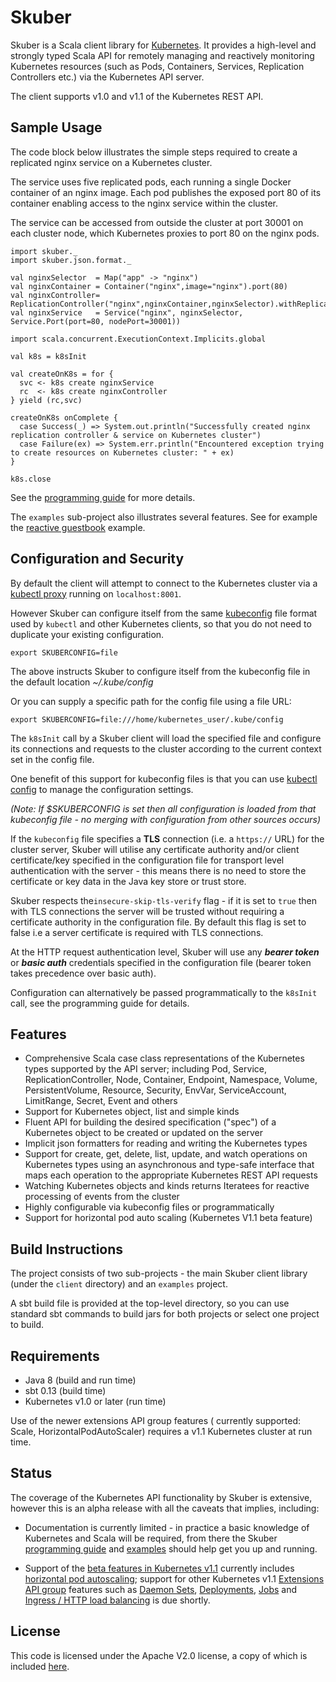 # Skuber

Skuber is a Scala client library for [Kubernetes](http://kubernetes.io). It provides a high-level and strongly typed Scala API for remotely managing and reactively monitoring Kubernetes resources (such as Pods, Containers, Services, Replication Controllers etc.) via the Kubernetes API server.

The client supports v1.0 and v1.1 of the Kubernetes REST API.

## Sample Usage

The code block below illustrates the simple steps required to create a replicated nginx service on a Kubernetes cluster.
 
The service uses five replicated pods, each running a single Docker container of an nginx image. Each pod publishes the exposed port 80 of its container enabling access to the nginx service within the cluster.

The service can be accessed from outside the cluster at port 30001 on each cluster node, which Kubernetes proxies to port 80 on the nginx pods. 

    import skuber._
    import skuber.json.format._

    val nginxSelector  = Map("app" -> "nginx")
    val nginxContainer = Container("nginx",image="nginx").port(80)
    val nginxController= ReplicationController("nginx",nginxContainer,nginxSelector).withReplicas(5)
    val nginxService   = Service("nginx", nginxSelector, Service.Port(port=80, nodePort=30001)) 

    import scala.concurrent.ExecutionContext.Implicits.global

    val k8s = k8sInit

    val createOnK8s = for {
      svc <- k8s create nginxService
      rc  <- k8s create nginxController
    } yield (rc,svc)

    createOnK8s onComplete {
      case Success(_) => System.out.println("Successfully created nginx replication controller & service on Kubernetes cluster")
      case Failure(ex) => System.err.println("Encountered exception trying to create resources on Kubernetes cluster: " + ex)
    }

    k8s.close

See the [programming guide](docs/GUIDE.md) for more details.

The `examples` sub-project also illustrates several features. See for example the [reactive guestbook](examples/src/main/scala/skuber/examples/guestbook) example.

## Configuration and Security

By default the client will attempt to connect to the Kubernetes cluster via a [kubectl proxy](http://kubernetes.io/v1.1/docs/user-guide/kubectl/kubectl_proxy.html) running on `localhost:8001`. 

However Skuber can configure itself from the same [kubeconfig](http://kubernetes.io/v1.1/docs/user-guide/kubeconfig-file.html) file format used by `kubectl` and other Kubernetes clients, so that you do not need to duplicate your existing configuration. 

    export SKUBERCONFIG=file 

The above instructs Skuber to configure itself from the kubeconfig file in the default location *~/.kube/config*

Or you can supply a specific path for the config file using a file URL:

    export SKUBERCONFIG=file:///home/kubernetes_user/.kube/config

The `k8sInit` call by a Skuber client will load the specified file and configure its connections and requests to the cluster according to the current context set in the config file.

One benefit of this support for kubeconfig files is that you can use [kubectl config](http://kubernetes.io/v1.1/docs/user-guide/kubectl/kubectl_config.html) to manage the configuration settings.

*(Note: If $SKUBERCONFIG is set then all configuration is loaded from that kubeconfig file - no merging with configuration from other sources occurs)*

If the `kubeconfig` file specifies a **TLS** connection (i.e. a `https://` URL) for the cluster server, Skuber will utilise any certificate authority and/or client certificate/key specified in the configuration file for transport level authentication with the server - this means there is no need to store the certificate or key data in the Java key store or trust store. 

Skuber respects the`insecure-skip-tls-verify` flag - if it is set to `true` then with TLS connections the server will be trusted without requiring a certificate authority in the configuration file. By default this flag is set to false i.e a server certificate is required with TLS connections.

At the HTTP request authentication level, Skuber will use any ***bearer token*** or ***basic auth*** credentials specified in the configuration file (bearer token takes precedence over basic auth).

Configuration can alternatively be passed programmatically to the `k8sInit` call, see the programming guide for details.

## Features

- Comprehensive Scala case class representations of the Kubernetes types supported by the API server; including Pod, Service, ReplicationController, Node, Container, Endpoint, Namespace, Volume, PersistentVolume, Resource, Security, EnvVar, ServiceAccount, LimitRange, Secret, Event and others
- Support for Kubernetes object, list and simple kinds
- Fluent API for building the desired specification ("spec") of a Kubernetes object to be created or updated on the server 
- Implicit json formatters for reading and writing the Kubernetes types
- Support for create, get, delete, list, update, and watch operations on Kubernetes types using an asynchronous and type-safe interface that maps each operation to the appropriate Kubernetes REST API requests
- Watching Kubernetes objects and kinds returns Iteratees for reactive processing of events from the cluster
- Highly configurable via kubeconfig files or programmatically
- Support for horizontal pod auto scaling (Kubernetes V1.1 beta feature)

## Build Instructions

The project consists of two sub-projects - the main Skuber client library (under the `client` directory) and an `examples` project.

A sbt build file is provided at the top-level directory, so you can use standard sbt commands to build jars for both projects or select one project to build.

## Requirements

- Java 8 (build and run time)
- sbt 0.13 (build time)
- Kubernetes v1.0 or later (run time)

Use of the newer extensions API group features ( currently supported: Scale, HorizontalPodAutoScaler) requires a v1.1 Kubernetes cluster at run time. 

## Status

The coverage of the Kubernetes API functionality by Skuber is extensive, however this is an alpha release with all the caveats that implies, including:

- Documentation is currently limited - in practice a basic knowledge of Kubernetes and Scala will be required, from there the Skuber [programming guide](docs/GUIDE.md) and [examples](examples/src/main/scala/skuber/examples) should help get you up and running.

- Support of the [beta features in Kubernetes v1.1](http://blog.kubernetes.io/2015/11/Kubernetes-1-1-Performance-upgrades-improved-tooling-and-a-growing-community.html) currently includes [horizontal pod autoscaling](http://kubernetes.io/v1.1/docs/user-guide/horizontal-pod-autoscaler.html); support for other Kubernetes v1.1 [Extensions API group](http://kubernetes.io/v1.1/docs/api.html#api-groups) features such as [Daemon Sets](http://kubernetes.io/v1.1/docs/admin/daemons.html), [Deployments](http://kubernetes.io/v1.1/docs/user-guide/deployments.html), [Jobs](http://kubernetes.io/v1.1/docs/user-guide/jobs.html) and [Ingress / HTTP load balancing](http://kubernetes.io/v1.1/docs/user-guide/ingress.html) is due shortly.

## License

This code is licensed under the Apache V2.0 license, a copy of which is included [here](LICENSE.txt).
